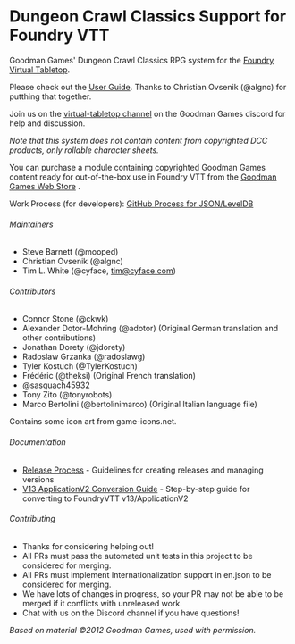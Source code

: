# Dungeon Crawl Classics Support for Foundry VTT

Goodman Games' Dungeon Crawl Classics RPG system for the [Foundry Virtual Tabletop](https://foundryvtt.com).

Please check out the [User Guide](https://foundryvtt-dungeon-crawl-classics-user-guide.readthedocs.io/en/latest/). Thanks to Christian Ovsenik (@algnc) for putthing that together.

Join us on the [virtual-tabletop channel](https://discord.gg/2PR9YH9) on the Goodman Games discord for help and discussion.

*Note that this system does not contain content from copyrighted DCC products, only rollable character sheets.*

You can purchase a module containing copyrighted Goodman Games content ready for out-of-the-box use in Foundry VTT from the [Goodman Games Web Store](https://goodman-games.com/store/product/foundryvtt-dcc-compendium-license-key/) .

Work Process (for developers): [GitHub Process for JSON/LevelDB](docs/GITHUB-JSON-LEVELDB-FLOW.md)

###### Maintainers
* Steve Barnett (@mooped)
* Christian Ovsenik (@algnc)
* Tim L. White (@cyface, tim@cyface.com)

###### Contributors
* Connor Stone (@ckwk)
* Alexander Dotor-Mohring (@adotor) (Original German translation and other contributions)
* Jonathan Dorety (@jdorety)
* Radoslaw Grzanka (@radoslawg)
* Tyler Kostuch (@TylerKostuch)
* Frédéric (@theksi) (Original French translation)
* @sasquach45932
* Tony Zito (@tonyrobots)
* Marco Bertolini (@bertolinimarco) (Original Italian language file)

Contains some icon art from game-icons.net.

###### Documentation
* [Release Process](docs/README_RELEASE_PROCESS.md) - Guidelines for creating releases and managing versions
* [V13 ApplicationV2 Conversion Guide](docs/V13_APP_V2_HOW_TO.md) - Step-by-step guide for converting to FoundryVTT v13/ApplicationV2

###### Contributing
* Thanks for considering helping out!
* All PRs must pass the automated unit tests in this project to be considered for merging.
* All PRs must implement Internationalization support in en.json to be considered for merging.
* We have lots of changes in progress, so your PR may not be able to be merged if it conflicts with unreleased work.
* Chat with us on the Discord channel if you have questions!

_Based on material ©2012 Goodman Games, used with permission._
